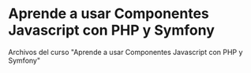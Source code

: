 Aprende a usar Componentes Javascript con PHP y Symfony
===============

Archivos del curso "Aprende a usar Componentes Javascript con PHP y Symfony"
